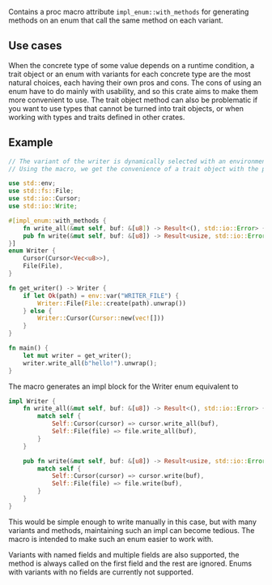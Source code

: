 Contains a proc macro attribute `impl_enum::with_methods` for generating methods on an enum that call the same method on each variant.

## Use cases

When the concrete type of some value depends on a runtime condition, a trait object or an enum with variants for each concrete type are the most natural choices, each having their own pros and cons. The cons of using an enum have to do mainly with usability, and so this crate aims to make them more convenient to use. The trait object method can also be problematic if you want to use types that cannot be turned into trait objects, or when working with types and traits defined in other crates.

## Example

```rust
// The variant of the writer is dynamically selected with an environment variable.
// Using the macro, we get the convenience of a trait object with the performance of an enum.

use std::env;
use std::fs::File;
use std::io::Cursor;
use std::io::Write;

#[impl_enum::with_methods {
    fn write_all(&mut self, buf: &[u8]) -> Result<(), std::io::Error> {}
    pub fn write(&mut self, buf: &[u8]) -> Result<usize, std::io::Error> {}
}]
enum Writer {
    Cursor(Cursor<Vec<u8>>),
    File(File),
}

fn get_writer() -> Writer {
    if let Ok(path) = env::var("WRITER_FILE") {
        Writer::File(File::create(path).unwrap())
    } else {
        Writer::Cursor(Cursor::new(vec![]))
    }
}

fn main() {
    let mut writer = get_writer();
    writer.write_all(b"hello!").unwrap();
}
```

The macro generates an impl block for the Writer enum equivalent to

```rust
impl Writer {
    fn write_all(&mut self, buf: &[u8]) -> Result<(), std::io::Error> {
        match self {
            Self::Cursor(cursor) => cursor.write_all(buf),
            Self::File(file) => file.write_all(buf),
        }
    }

    pub fn write(&mut self, buf: &[u8]) -> Result<usize, std::io::Error> {
        match self {
            Self::Cursor(cursor) => cursor.write(buf),
            Self::File(file) => file.write(buf),
        }
    }
}
```

This would be simple enough to write manually in this case, but with many variants and methods, maintaining such an impl can become tedious. The macro is intended to make such an enum easier to work with.

Variants with named fields and multiple fields are also supported, the method is always called on the first field and the rest are ignored. Enums with variants with no fields are currently not supported.
